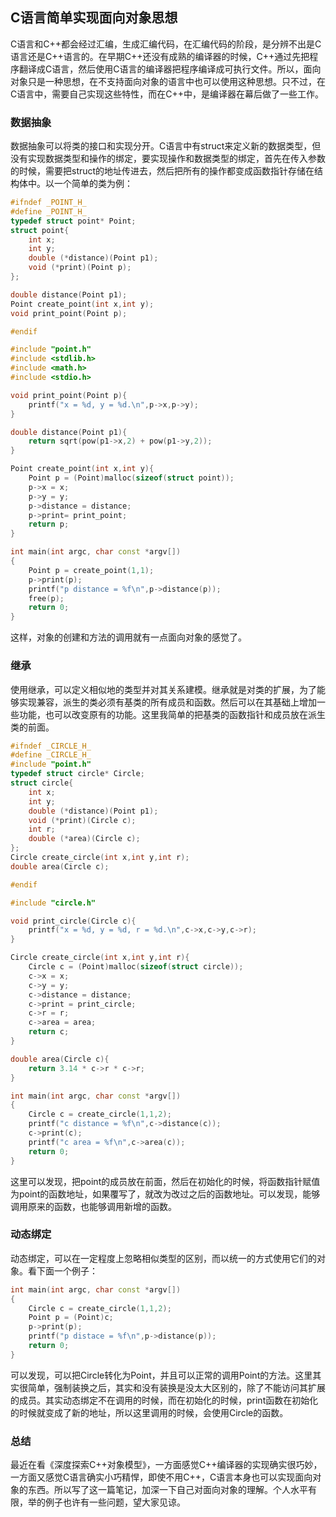 ## C语言简单实现面向对象思想

C语言和C++都会经过汇编，生成汇编代码，在汇编代码的阶段，是分辨不出是C语言还是C++语言的。在早期C++还没有成熟的编译器的时候，C++通过先把程序翻译成C语言，然后使用C语言的编译器把程序编译成可执行文件。所以，面向对象只是一种思想，在不支持面向对象的语言中也可以使用这种思想。只不过，在C语言中，需要自己实现这些特性，而在C++中，是编译器在幕后做了一些工作。

### 数据抽象
数据抽象可以将类的接口和实现分开。C语言中有struct来定义新的数据类型，但没有实现数据类型和操作的绑定，要实现操作和数据类型的绑定，首先在传入参数的时候，需要把struct的地址传进去，然后把所有的操作都变成函数指针存储在结构体中。以一个简单的类为例：

```cpp
#ifndef _POINT_H_
#define _POINT_H_
typedef struct point* Point;
struct point{
    int x;
    int y;
    double (*distance)(Point p1);
    void (*print)(Point p);
};

double distance(Point p1);
Point create_point(int x,int y);
void print_point(Point p);

#endif
```

```cpp
#include "point.h"
#include <stdlib.h>
#include <math.h>
#include <stdio.h>

void print_point(Point p){
    printf("x = %d, y = %d.\n",p->x,p->y);
}

double distance(Point p1){
    return sqrt(pow(p1->x,2) + pow(p1->y,2));
}

Point create_point(int x,int y){
    Point p = (Point)malloc(sizeof(struct point));
    p->x = x;
    p->y = y;
    p->distance = distance;
    p->print= print_point;
    return p;
}

int main(int argc, char const *argv[])
{
    Point p = create_point(1,1);
    p->print(p);
    printf("p distance = %f\n",p->distance(p));
    free(p);
    return 0;
}
```
这样，对象的创建和方法的调用就有一点面向对象的感觉了。

### 继承
使用继承，可以定义相似地的类型并对其关系建模。继承就是对类的扩展，为了能够实现兼容，派生的类必须有基类的所有成员和函数。然后可以在其基础上增加一些功能，也可以改变原有的功能。这里我简单的把基类的函数指针和成员放在派生类的前面。

```cpp
#ifndef _CIRCLE_H_
#define _CIRCLE_H_
#include "point.h"
typedef struct circle* Circle;
struct circle{
    int x;
    int y;
    double (*distance)(Point p1);
    void (*print)(Circle c);
    int r;
    double (*area)(Circle c);    
};
Circle create_circle(int x,int y,int r);
double area(Circle c);

#endif
```

```cpp
#include "circle.h"

void print_circle(Circle c){
    printf("x = %d, y = %d, r = %d.\n",c->x,c->y,c->r);
}

Circle create_circle(int x,int y,int r){
    Circle c = (Point)malloc(sizeof(struct circle));
    c->x = x;
    c->y = y;
    c->distance = distance;
    c->print = print_circle;
    c->r = r;
    c->area = area;
    return c;
}

double area(Circle c){
    return 3.14 * c->r * c->r;
}

int main(int argc, char const *argv[])
{
    Circle c = create_circle(1,1,2);
    printf("c distance = %f\n",c->distance(c));
    c->print(c);
    printf("c area = %f\n",c->area(c));
    return 0;
}
```
这里可以发现，把point的成员放在前面，然后在初始化的时候，将函数指针赋值为point的函数地址，如果覆写了，就改为改过之后的函数地址。可以发现，能够调用原来的函数，也能够调用新增的函数。

### 动态绑定
动态绑定，可以在一定程度上忽略相似类型的区别，而以统一的方式使用它们的对象。看下面一个例子：

```cpp
int main(int argc, char const *argv[])
{
    Circle c = create_circle(1,1,2);
    Point p = (Point)c;
    p->print(p);
    printf("p distace = %f\n",p->distance(p));
    return 0;
}
```
可以发现，可以把Circle转化为Point，并且可以正常的调用Point的方法。这里其实很简单，强制装换之后，其实和没有装换是没太大区别的，除了不能访问其扩展的成员。其实动态绑定不在调用的时候，而在初始化的时候，print函数在初始化的时候就变成了新的地址，所以这里调用的时候，会使用Circle的函数。

### 总结
最近在看《深度探索C++对象模型》，一方面感觉C++编译器的实现确实很巧妙，一方面又感觉C语言确实小巧精悍，即使不用C++，C语言本身也可以实现面向对象的东西。所以写了这一篇笔记，加深一下自己对面向对象的理解。个人水平有限，举的例子也许有一些问题，望大家见谅。
